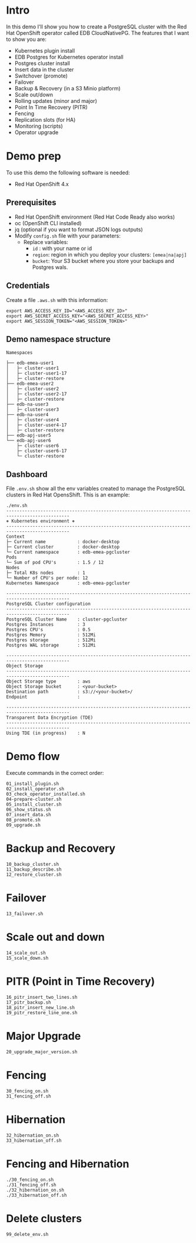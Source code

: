 # Intro
In this demo I'll show you how to create a PostgreSQL cluster with the Red Hat OpenShift operator called EDB CloudNativePG.
The features that I want to show you are:
- Kubernetes plugin install
- EDB Postgres for Kubernetes operator install
- Postgres cluster install
- Insert data in the cluster
- Switchover (promote)
- Failover
- Backup & Recovery (in a S3 Minio platform)
- Scale out/down
- Rolling updates (minor and major)
- Point In Time Recovery (PITR)
- Fencing
- Replication slots (for HA)
- Monitoring (scripts)
- Operator upgrade

# Demo prep
To use this demo the following software is needed:
- Red Hat OpenShift 4.x

## Prerequisites
- Red Hat OpenShift environment (Red Hat Code Ready also works)
- oc (OpenShift CLI installed)
- jq (optional if you want to format JSON logs outputs)
- Modify `config.sh` file with your parameters:
  - Replace variables:
    - `id` : with your name or id
    - `region`: region in which you deploy your clusters: `[emea|na|apj]`
    - `bucket`: Your S3 bucket where you store your backups and Postgres wals.

## Credentials
Create a file `.aws.sh` with this information:
```
export AWS_ACCESS_KEY_ID="<AWS_ACCESS_KEY_ID>"
export AWS_SECRET_ACCESS_KEY="<AWS_SECRET_ACCESS_KEY>"
export AWS_SESSION_TOKEN="<AWS_SESSION_TOKEN>"
```
## Demo namespace structure
```
Namespaces

├── edb-emea-user1
│   ├─ cluster-user1
│   ├─ cluster-user1-17
│   ├─ cluster-restore
├── edb-emea-user2
│   ├─ cluster-user2
│   ├─ cluster-user2-17
│   ├─ cluster-restore
├── edb-na-user3
│   ├─ cluster-user3
├── edb-na-user4
│   ├─ cluster-user4
│   ├─ cluster-user4-17
│   ├─ cluster-restore
├── edb-apj-user5
└── edb-apj-user6
    ├─ cluster-user6
    ├─ cluster-user6-17
    └─ cluster-restore
```

## Dashboard
File `.env.sh` show all the env variables created to manage
the PostgreSQL clusters in Red Hat OpensShift. This is an example:
```
./env.sh
----------------------------------------------------------------------------------------------
⎈ Kubernetes environment ⎈
----------------------------------------------------------------------------------------------
Context
├─ Current name            : docker-desktop
├─ Current cluster         : docker-desktop
└─ Current namespace       : edb-emea-pgcluster
Pods
└─ Sum of pod CPU's        : 1.5 / 12
Nodes
├─ Total K8s nodes         : 1
└─ Number of CPU's per node: 12
Kubernetes Namespace       : edb-emea-pgcluster

----------------------------------------------------------------------------------------------
PostgreSQL Cluster configuration
----------------------------------------------------------------------------------------------
PostgreSQL Cluster Name    : cluster-pgcluster
Postgres Instances         : 3
Postgres CPU's             : 0.5
Postgres Memory            : 512Mi
Postgres storage           : 512Mi
Postgres WAL storage       : 512Mi

----------------------------------------------------------------------------------------------
Object Storage
----------------------------------------------------------------------------------------------
Object Storage type        : aws
Object Storage bucket      : <your-bucket>
Destination path           : s3://<your-bucket>/
Endpoint                   : 

----------------------------------------------------------------------------------------------
Transparent Data Encryption (TDE)
----------------------------------------------------------------------------------------------
Using TDE (in progress)    : N
```

# Demo flow
Execute commands in the correct order:
```
01_install_plugin.sh
02_install_operator.sh
03_check_operator_installed.sh
04-prepare-cluster.sh
05_install_cluster.sh
06_show_status.sh
07_insert_data.sh
08_promote.sh
09_upgrade.sh
```
# Backup and Recovery
```
10_backup_cluster.sh
11_backup_describe.sh
12_restore_cluster.sh
```
# Failover
```
13_failover.sh
```
# Scale out and down
```
14_scale_out.sh
15_scale_down.sh
```
# PITR (Point in Time Recovery)
```
16_pitr_insert_two_lines.sh
17_pitr_backup.sh
18_pitr_insert_new_line.sh
19_pitr_restore_line_one.sh
```
# Major Upgrade
```
20_upgrade_major_version.sh
```
# Fencing
```
30_fencing_on.sh
31_fencing_off.sh
```
# Hibernation
```
32_hibernation_on.sh
33_hibernation_off.sh
```

# Fencing and Hibernation
```
./30_fencing_on.sh
./31_fencing_off.sh
./32_hibernation_on.sh
./33_hibernation_off.sh

```
# Delete clusters
```
99_delete_env.sh
```
